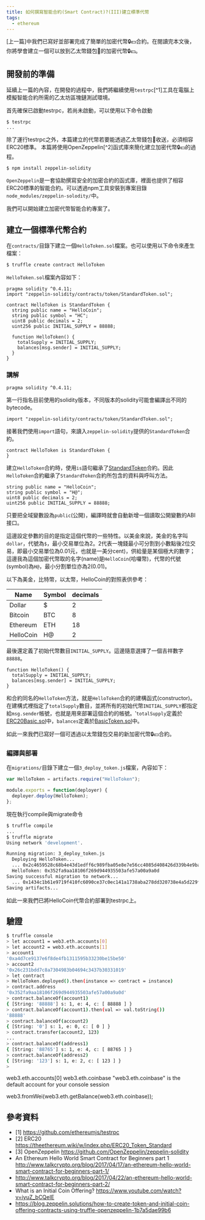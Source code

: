 ```yaml
---
title: 如何撰寫智能合約(Smart Contract)?(III)建立標準代幣
tags:
  - ethereum
---
```


[上一篇]中我們已寫好並部署完成了簡單的加密代幣🔒💵合約。在閱讀完本文後，你將學會建立一個可以放到乙太幣錢包:purse:的加密代幣🔒💵。

## 開發前的準備

延續上一篇的內容，在開發的過程中，我們將繼續使用`testrpc`[^1]工具在電腦上模擬智能合約所需的乙太坊區塊鏈測試環境。

首先確保已啟動testrpc，若尚未啟動，可以使用以下命令啟動

```
$ testrpc
...
```

除了運行testrpc之外，本篇建立的代幣若要能透過乙太幣錢包:purse:收送，必須相容ERC20標準。
本篇將使用OpenZeppelin[^2]函式庫來簡化建立加密代幣🔒💵的過程。

```
$ npm install zeppelin-solidity
```

`OpenZeppelin`是一套協助撰寫安全的加密合約的函式庫，裡面也提供了相容ERC20標準的智能合約。可以透過npm工具安裝到專案目錄`node_modules/zeppelin-solodity/`中。

我們可以開始建立加密代幣智能合約專案了。
## 建立一個標準代幣合約

在`contracts/`目錄下建立一個`HelloToken.sol`檔案。也可以使用以下命令來產生檔案：

```sh
$ truffle create contract HelloToken
```

`HelloToken.sol`檔案內容如下：

```
pragma solidity ^0.4.11;
import "zeppelin-solidity/contracts/token/StandardToken.sol";

contract HelloToken is StandardToken {
  string public name = "HelloCoin";
  string public symbol = "HC";
  uint8 public decimals = 2;
  uint256 public INITIAL_SUPPLY = 88888;

  function HelloToken() {
    totalSupply = INITIAL_SUPPLY;
    balances[msg.sender] = INITIAL_SUPPLY;
  }
}
```

### 講解

```
pragma solidity ^0.4.11;
```

第一行指名目前使用的solidity版本，不同版本的solidity可能會編譯出不同的bytecode。

```
import "zeppelin-solidity/contracts/token/StandardToken.sol";
```

接著我們使用`import`語句，來讀入`zeppelin-solidity`提供的`StandardToken`合約。

```
contract HelloToken is StandardToken {
}
```

建立`HelloToken`合約時，使用`is`語句繼承了[StandardToken](https://github.com/OpenZeppelin/zeppelin-solidity/blob/master/contracts/token/StandardToken.sol)合約。因此`HelloToken`合約繼承了`StandardToken`合約所包含的資料與呼叫方法。

```
string public name = "HelloCoin";
string public symbol = "H@";
uint8 public decimals = 2;
uint256 public INITIAL_SUPPLY = 88888;
```

只要把全域變數設為`public`(公開)，編譯時就會自動新增一個讀取公開變數的ABI接口。

這邊設定參數的目的是指定這個代幣的一些特性。以美金來說，美金的名字叫`dollar`，代號為`$`，最小交易單位為2。2代表一塊錢最小可分割到小數點後2位交易，即最小交易單位為0.01元，也就是一美分cent)，供給量是某個極大的數字；這邊我為這個加密代幣取的名字(name)是`HelloCoin`(哈囉幣)，代幣的代號(symbol)為`H@`，最小分割單位亦為2(0.01)。

以下為美金，比特幣，以太幣，HelloCoin的對照表供參考：

Name | Symbol | decimals
------------ | ------------- | -------------
Dollar | $ | 2
Bitcoin | BTC | 8
Ethereum | ETH | 18
HelloCoin | H@ | 2

最後還定義了初始代幣數目`INITIAL_SUPPLY`。這邊隨意選擇了一個吉祥數字`88888`。

```
function HelloToken() {
  totalSupply = INITIAL_SUPPLY;
  balances[msg.sender] = INITIAL_SUPPLY;
}
```

和合約同名的`HelloToken`方法，就是`HelloToken`合約的建構函式(constructor)。
在建構式裡指定了`totalSupply`數目，並將所有的初始代幣`INITIAL_SUPPLY`都指定給`msg.sender`帳號，也就是用來部署這個合約的帳號。‵`totalSupply`定義於[ERC20Basic.sol](https://github.com/OpenZeppelin/zeppelin-solidity/blob/master/contracts/token/ERC20Basic.sol#L10)中，`balances`定義於[BasicToken.sol](https://github.com/OpenZeppelin/zeppelin-solidity/blob/master/contracts/token/BasicToken.sol#L15)中。

如此一來我們已寫好一個可透過以太幣錢包交易的新加密代幣🔒💵合約。

### 編譯與部署

在`migrations/`目錄下建立一個`3_deploy_token.js`檔案，內容如下：

```js
var HelloToken = artifacts.require("HelloToken");

module.exports = function(deployer) {
  deployer.deploy(HelloToken);
};
```

現在執行compile與migrate命令

```sh
$ truffle compile
...
$ truffle migrate
Using network 'development'.

Running migration: 3_deploy_token.js
  Deploying HelloToken...
  ... 0x2c4659528c68b4e43d1edff6c989fba05e8e7e56cc4085d408426d339b4e9ba4
  HelloToken: 0x352fa9aa18106f269d944935503afe57a00a9a0d
Saving successful migration to network...
  ... 0x1434c1b61e9719f410fc6090ce37c0ec141a1738aba278dd320738e4a5d229fa
Saving artifacts...
```

如此一來我們已將HelloCoin代幣合約部署到testrpc上。

## 驗證

```sh
$ truffle console
> let account1 = web3.eth.accounts[0]
> let account2 = web3.eth.accounts[1]
> account1
'0xa4d7ce9137e6f8de4fb1311595b33230be15be50'
> account2
'0x26c231bdd7c8a7304983b04694c3437b30331019'
> let contract
> HelloToken.deployed().then(instance => contract = instance)
> contract.address
'0x352fa9aa18106f269d944935503afe57a00a9a0d'
> contract.balanceOf(account1)
{ [String: '88888'] s: 1, e: 4, c: [ 88888 ] }
> contract.balanceOf(account1).then(val => val.toString())
'88888'
> contract.balanceOf(account2)
{ [String: '0'] s: 1, e: 0, c: [ 0 ] }
> contract.transfer(account2, 123)
...
> contract.balanceOf(address1)
{ [String: '88765'] s: 1, e: 4, c: [ 88765 ] }
> contract.balanceOf(address2)
{ [String: '123'] s: 1, e: 2, c: [ 123 ] }
>
```

web3.eth.accounts[0]
web3.eth.coinbase
"web3.eth.coinbase" is the default account for your console session

web3.fromWei(web3.eth.getBalance(web3.eth.coinbase));

## 參考資料

* [1] https://github.com/ethereumjs/testrpc
* [2] ERC20 https://theethereum.wiki/w/index.php/ERC20_Token_Standard
* [3] OpenZeppelin https://github.com/OpenZeppelin/zeppelin-solidity
* An Ethereum Hello World Smart Contract for Beginners part 1 http://www.talkcrypto.org/blog/2017/04/17/an-ethereum-hello-world-smart-contract-for-beginners-part-1/
* http://www.talkcrypto.org/blog/2017/04/22/an-ethereum-hello-world-smart-contract-for-beginners-part-2/
* What is an Initial Coin Offering? https://www.youtube.com/watch?v=iyuZ_bCQeIE
* https://blog.zeppelin.solutions/how-to-create-token-and-initial-coin-offering-contracts-using-truffle-openzeppelin-1b7a5dae99b6